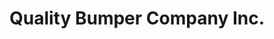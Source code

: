 ---
title: "Quality Bumper Company Inc."
url: /phoenix/quality-bumper-company-inc/
shop: car parts
---